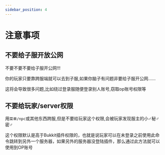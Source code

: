 ```yaml
---
sidebar_position: 4
---
```


# 注意事项

## 不要给子服开放公网

不要不要不要给子服开公网!!!

你的玩家只要靠跨服端就可以去到子服,如果你脑子有问题非要给子服开公网......

这将会导致很多问题,比如绕过登录服随便登录别人账号,窃取op账号权限等

## 不要给玩家/server权限

用`菜单/npc`或其他东西跨服,但是不要给玩家这个权限,会被玩家发现服主的小♂秘♂密♂

这个权限默认是高于Bukkit插件权限的，也就是说玩家可以在未登录之前使用此命令跳转到另外一个服务器，如果另外的服务器没登陆插件，那么通过此方法就可以使用到OP账号